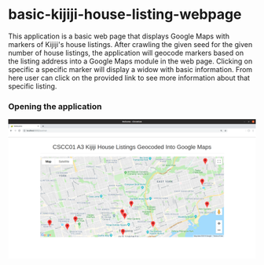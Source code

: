# basic-kijiji-house-listing-webpage
This application is a basic web page that displays Google Maps with markers of Kijiji's house listings. After crawling the given seed for the given number of house listings, the application will geocode markers based on the listing address into a Google Maps module in the web page. Clicking on specific a specific marker will display a widow with basic information. From here user can click on the provided link to see more information about that specific listing.



### Opening the application
![screenshot](/screenshots/web_page.png)


